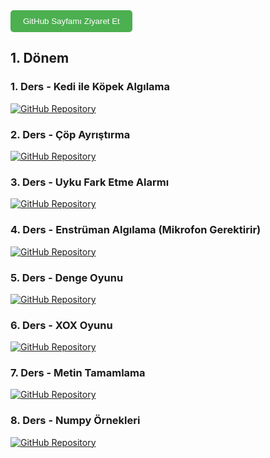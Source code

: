 <a href="https://github.com/SWAPNIL-141" target="_blank">
    <button style="padding: 10px 20px; background-color: #4CAF50; color: white; border: none; border-radius: 5px; cursor: pointer;">
        GitHub Sayfamı Ziyaret Et
    </button>
</a>

## 1. Dönem

### 1. Ders - Kedi ile Köpek Algılama

[![GitHub Repository](https://img.shields.io/badge/GitHub-Repository-blue)](https://github.com/SWAPNIL-141/Yapay-Zeka/tree/main/Yapay%20Zeka%20Ders%201) 

### 2. Ders - Çöp Ayrıştırma

[![GitHub Repository](https://img.shields.io/badge/GitHub-Repository-blue)](https://github.com/SWAPNIL-141/Yapay-Zeka/tree/main/Yapay%20Zeka%20Ders%202) 

### 3. Ders - Uyku Fark Etme Alarmı

[![GitHub Repository](https://img.shields.io/badge/GitHub-Repository-blue)](https://github.com/SWAPNIL-141/Yapay-Zeka/tree/main/Yapay%20Zeka%20Ders%203) 

### 4. Ders - Enstrüman Algılama (Mikrofon Gerektirir)

[![GitHub Repository](https://img.shields.io/badge/GitHub-Repository-blue)](https://github.com/SWAPNIL-141/Yapay-Zeka/tree/main/YapayZekaDers4) 

### 5. Ders - Denge Oyunu

[![GitHub Repository](https://img.shields.io/badge/GitHub-Repository-blue)](https://github.com/SWAPNIL-141/Yapay-Zeka/tree/main/YapayZeka-CartPole) 

### 6. Ders - XOX Oyunu

[![GitHub Repository](https://img.shields.io/badge/GitHub-Repository-blue)](https://github.com/SWAPNIL-141/Yapay-Zeka/tree/main/YapayZeka-XOX) 

### 7. Ders - Metin Tamamlama

[![GitHub Repository](https://img.shields.io/badge/GitHub-Repository-blue)](https://github.com/SWAPNIL-141/Yapay-Zeka/tree/main/YapayZekaDers2Donem) 


### 8. Ders - Numpy Örnekleri

[![GitHub Repository](https://img.shields.io/badge/GitHub-Repository-blue)](https://github.com/SWAPNIL-141/Yapay-Zeka/tree/main/YapayZeka-CartPole) 


